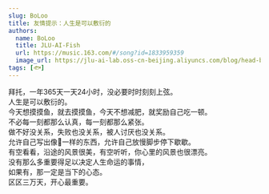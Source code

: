 ```yaml
---
slug: BoLoo
title: 友情提示：人生是可以敷衍的
authors:
  name: BoLoo
  title: JLU-AI-Fish
  url: https://music.163.com/#/song?id=1833959359
  image_url: https://jlu-ai-lab.oss-cn-beijing.aliyuncs.com/blog/head-boloo.jpg
tags: [🐟]
---
```


拜托，一年365天一天24小时，没必要时时刻刻上弦。<br />人生是可以敷衍的。<br />今天想摸摸鱼，就去摸摸鱼，今天不想减肥，就奖励自己吃一顿。<br />不必每一刻都那么认真，每一刻都那么紧张。<br />做不好没关系，失败也没关系，被人讨厌也没关系。<br />允许自己写出像💩一样的东西，允许自己放慢脚步停下歇歇。<br />有空看看，沿途的风景很美，有空听听，你心里的风景也很漂亮。<br />没有那么多重要得足以决定人生命运的事情，<br />如果有，那一定是当下的心态。<br />区区三万天，开心最重要。